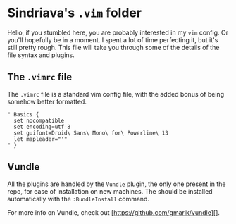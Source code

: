 # Sindriava's `.vim` folder

Hello, if you stumbled here, you are probably interested in my 
`vim` config. Or you'll hopefully be in a moment. I spent a lot
of time perfecting it, but it's still pretty rough. This file
will take you through some of the details of the file syntax
and plugins.

## The `.vimrc` file

The `.vimrc` file is a standard vim config file, with the added 
bonus of being somehow better formatted.

```vim
" Basics {
  set nocompatible
  set encoding=utf-8
  set guifont=Droid\ Sans\ Mono\ for\ Powerline\ 13
  let mapleader="'"
" }
```

## Vundle

All the plugins are handled by the `Vundle` plugin, the only one
present in the repo, for ease of installation on new machines.
The should be installed automatically with the `:BundleInstall`
command.

For more info on Vundle, check out [https://github.com/gmarik/vundle][].
